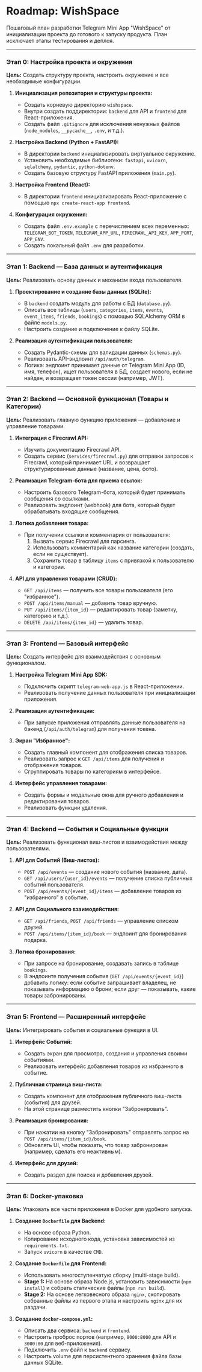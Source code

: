 # Roadmap: WishSpace

Пошаговый план разработки Telegram Mini App "WishSpace" от инициализации проекта до готового к запуску продукта. План исключает этапы тестирования и деплоя.

---

### Этап 0: Настройка проекта и окружения

**Цель:** Создать структуру проекта, настроить окружение и все необходимые конфигурации.

1.  **Инициализация репозитория и структуры проекта:**
    *   Создать корневую директорию `wishspace`.
    *   Внутри создать поддиректории: `backend` для API и `frontend` для React-приложения.
    *   Создать файл `.gitignore` для исключения ненужных файлов (`node_modules`, `__pycache__`, `.env`, и т.д.).

2.  **Настройка Backend (Python + FastAPI):**
    *   В директории `backend` инициализировать виртуальное окружение.
    *   Установить необходимые библиотеки: `fastapi`, `uvicorn`, `sqlalchemy`, `pydantic`, `python-dotenv`.
    *   Создать базовую структуру FastAPI приложения (`main.py`).

3.  **Настройка Frontend (React):**
    *   В директории `frontend` инициализировать React-приложение с помощью `npx create-react-app frontend`.

4.  **Конфигурация окружения:**
    *   Создать файл `.env.example` с перечислением всех переменных: `TELEGRAM_BOT_TOKEN`, `TELEGRAM_APP_URL`, `FIRECRAWL_API_KEY`, `APP_PORT`, `APP_ENV`.
    *   Создать локальный файл `.env` для разработки.

---

### Этап 1: Backend — База данных и аутентификация

**Цель:** Реализовать основу данных и механизм входа пользователя.

1.  **Проектирование и создание базы данных (SQLite):**
    *   В `backend` создать модуль для работы с БД (`database.py`).
    *   Описать все таблицы (`users`, `categories`, `items`, `events`, `event_items`, `friends`, `bookings`) с помощью SQLAlchemy ORM в файле `models.py`.
    *   Настроить создание и подключение к файлу SQLite.

2.  **Реализация аутентификации пользователя:**
    *   Создать Pydantic-схемы для валидации данных (`schemas.py`).
    *   Реализовать API-эндпоинт `/api/auth/telegram`.
    *   Логика: эндпоинт принимает данные от Telegram Mini App (ID, имя, телефон), ищет пользователя в БД, создает нового, если не найден, и возвращает токен сессии (например, JWT).

---

### Этап 2: Backend — Основной функционал (Товары и Категории)

**Цель:** Реализовать главную функцию приложения — добавление и управление товарами.

1.  **Интеграция с Firecrawl API:**
    *   Изучить документацию Firecrawl API.
    *   Создать сервис (`services/firecrawl.py`) для отправки запросов к Firecrawl, который принимает URL и возвращает структурированные данные (название, цена, фото).

2.  **Реализация Telegram-бота для приема ссылок:**
    *   Настроить базового Telegram-бота, который будет принимать сообщения со ссылками.
    *   Реализовать эндпоинт (webhook) для бота, который будет обрабатывать входящие сообщения.

3.  **Логика добавления товара:**
    *   При получении ссылки и комментария от пользователя:
        1.  Вызвать сервис Firecrawl для парсинга.
        2.  Использовать комментарий как название категории (создать, если не существует).
        3.  Сохранить товар в таблицу `items` с привязкой к пользователю и категории.

4.  **API для управления товарами (CRUD):**
    *   `GET /api/items` — получить все товары пользователя (его "избранное").
    *   `POST /api/items/manual` — добавить товар вручную.
    *   `PUT /api/items/{item_id}` — редактировать товар (заметку, категорию и т.д.).
    *   `DELETE /api/items/{item_id}` — удалить товар.

---

### Этап 3: Frontend — Базовый интерфейс

**Цель:** Создать интерфейс для взаимодействия с основным функционалом.

1.  **Настройка Telegram Mini App SDK:**
    *   Подключить скрипт `telegram-web-app.js` в React-приложении.
    *   Реализовать получение данных пользователя при инициализации приложения.

2.  **Реализация аутентификации:**
    *   При запуске приложения отправлять данные пользователя на бэкенд (`/api/auth/telegram`) для получения токена.

3.  **Экран "Избранное":**
    *   Создать главный компонент для отображения списка товаров.
    *   Реализовать запрос к `GET /api/items` для получения и отображения товаров.
    *   Сгруппировать товары по категориям в интерфейсе.

4.  **Интерфейс управления товарами:**
    *   Создать формы и модальные окна для ручного добавления и редактирования товаров.
    *   Реализовать функции удаления.

---

### Этап 4: Backend — События и Социальные функции

**Цель:** Реализовать функционал виш-листов и взаимодействия между пользователями.

1.  **API для Событий (Виш-листов):**
    *   `POST /api/events` — создание нового события (название, дата).
    *   `GET /api/users/{user_id}/events` — получение списка публичных событий пользователя.
    *   `POST /api/events/{event_id}/items` — добавление товаров из "избранного" в событие.

2.  **API для Социального взаимодействия:**
    *   `GET /api/friends`, `POST /api/friends` — управление списком друзей.
    *   `POST /api/items/{item_id}/book` — эндпоинт для бронирования подарка.

3.  **Логика бронирования:**
    *   При запросе на бронирование, создавать запись в таблице `bookings`.
    *   В эндпоинте получения события (`GET /api/events/{event_id}`) добавить логику: если событие запрашивает владелец, не показывать информацию о брони; если друг — показывать, какие товары забронированы.

---

### Этап 5: Frontend — Расширенный интерфейс

**Цель:** Интегрировать события и социальные функции в UI.

1.  **Интерфейс Событий:**
    *   Создать экран для просмотра, создания и управления своими событиями.
    *   Реализовать интерфейс добавления товаров из избранного в событие.

2.  **Публичная страница виш-листа:**
    *   Создать компонент для отображения публичного виш-листа (события) для друзей.
    *   На этой странице разместить кнопки "Забронировать".

3.  **Реализация бронирования:**
    *   При нажатии на кнопку "Забронировать" отправлять запрос на `POST /api/items/{item_id}/book`.
    *   Обновлять UI, чтобы показать, что товар забронирован (например, сделать его неактивным).

4.  **Интерфейс для друзей:**
    *   Создать раздел для поиска и добавления друзей.

---

### Этап 6: Docker-упаковка

**Цель:** Упаковать все части приложения в Docker для удобного запуска.

1.  **Создание `Dockerfile` для Backend:**
    *   На основе образа Python.
    *   Копирование исходного кода, установка зависимостей из `requirements.txt`.
    *   Запуск `uvicorn` в качестве `CMD`.

2.  **Создание `Dockerfile` для Frontend:**
    *   Использовать многоступенчатую сборку (multi-stage build).
    *   **Stage 1:** На основе образа Node.js, установить зависимости (`npm install`) и собрать статические файлы (`npm run build`).
    *   **Stage 2:** На основе легковесного образа `nginx`, скопировать собранные файлы из первого этапа и настроить `nginx` для их раздачи.

3.  **Создание `docker-compose.yml`:**
    *   Описать два сервиса: `backend` и `frontend`.
    *   Настроить проброс портов (например, `8000:8000` для API и `3000:80` для веб-приложения).
    *   Подключить `.env` файл к `backend` сервису.
    *   Настроить volume для персистентного хранения файла базы данных SQLite.
